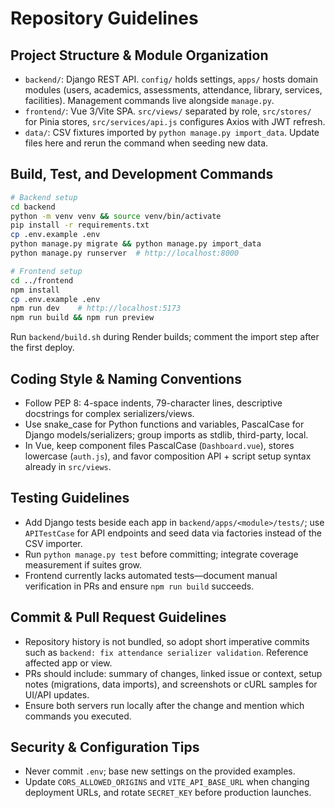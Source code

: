 # Repository Guidelines

## Project Structure & Module Organization
- `backend/`: Django REST API. `config/` holds settings, `apps/` hosts domain modules (users, academics, assessments, attendance, library, services, facilities). Management commands live alongside `manage.py`.
- `frontend/`: Vue 3/Vite SPA. `src/views/` separated by role, `src/stores/` for Pinia stores, `src/services/api.js` configures Axios with JWT refresh.
- `data/`: CSV fixtures imported by `python manage.py import_data`. Update files here and rerun the command when seeding new data.

## Build, Test, and Development Commands
```bash
# Backend setup
cd backend
python -m venv venv && source venv/bin/activate
pip install -r requirements.txt
cp .env.example .env
python manage.py migrate && python manage.py import_data
python manage.py runserver  # http://localhost:8000

# Frontend setup
cd ../frontend
npm install
cp .env.example .env
npm run dev    # http://localhost:5173
npm run build && npm run preview
```
Run `backend/build.sh` during Render builds; comment the import step after the first deploy.

## Coding Style & Naming Conventions
- Follow PEP 8: 4-space indents, 79-character lines, descriptive docstrings for complex serializers/views.
- Use snake_case for Python functions and variables, PascalCase for Django models/serializers; group imports as stdlib, third-party, local.
- In Vue, keep component files PascalCase (`Dashboard.vue`), stores lowercase (`auth.js`), and favor composition API + script setup syntax already in `src/views`.

## Testing Guidelines
- Add Django tests beside each app in `backend/apps/<module>/tests/`; use `APITestCase` for API endpoints and seed data via factories instead of the CSV importer.
- Run `python manage.py test` before committing; integrate coverage measurement if suites grow.
- Frontend currently lacks automated tests—document manual verification in PRs and ensure `npm run build` succeeds.

## Commit & Pull Request Guidelines
- Repository history is not bundled, so adopt short imperative commits such as `backend: fix attendance serializer validation`. Reference affected app or view.
- PRs should include: summary of changes, linked issue or context, setup notes (migrations, data imports), and screenshots or cURL samples for UI/API updates.
- Ensure both servers run locally after the change and mention which commands you executed.

## Security & Configuration Tips
- Never commit `.env`; base new settings on the provided examples.
- Update `CORS_ALLOWED_ORIGINS` and `VITE_API_BASE_URL` when changing deployment URLs, and rotate `SECRET_KEY` before production launches.
